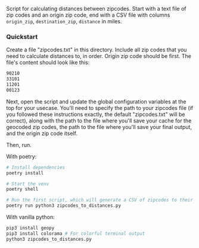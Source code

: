 Script for calculating distances between zipcodes.
Start with a text file of zip codes and an origin zip code,
end with a CSV file with columns `origin_zip`, `destination_zip`, `distance` in miles.

### Quickstart
Create a file "zipcodes.txt" in this directory.
Include all zip codes that you need to calculate distances to, in order. Origin zip code should be first.
The file's content should look like this:
```txt
90210
33101
11201
00123
```

Next, open the script and update the global configuration variables at the top for your usecase.
You'll need to specify the path to your zipcodes file (if you followed these instructions exactly, the default "zipcodes.txt" will be correct),
along with the path to the file where you'll save your cache for the geocoded zip codes,
the path to the file where you'll save your final output, and the origin zip code itself.

Then, run.

With poetry:
```bash
# Install dependencies
poetry install

# Start the venv
poetry shell

# Run the first script, which will generate a CSV of zipcodes to their lat/long coords.
poetry run python3 zipcodes_to_distances.py
```

With vanilla python:
```bash
pip3 install geopy
pip3 install colorama # For colorful terminal output
python3 zipcodes_to_distances.py
```

